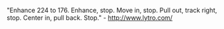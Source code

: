 "Enhance 224 to 176. Enhance, stop. Move in, stop. Pull out, track right, stop. Center in, pull back. Stop." - http://www.lytro.com/